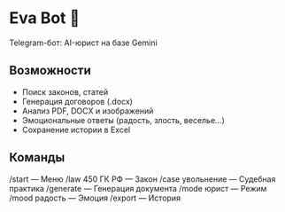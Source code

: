 # Eva Bot 🤖

Telegram-бот: AI-юрист на базе Gemini

## Возможности
- Поиск законов, статей
- Генерация договоров (.docx)
- Анализ PDF, DOCX и изображений
- Эмоциональные ответы (радость, злость, веселье...)
- Сохранение истории в Excel

## Команды
/start — Меню
/law 450 ГК РФ — Закон
/case увольнение — Судебная практика
/generate — Генерация документа
/mode юрист — Режим
/mood радость — Эмоция
/export — История

